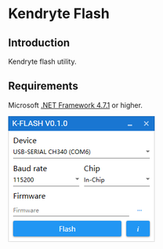Kendryte Flash
===

## Introduction

Kendryte flash utility.

## Requirements

Microsoft [.NET Framework 4.7.1](https://www.microsoft.com/net/download/thank-you/net471) or higher.

![Screenshots](screenshots/1.png)
